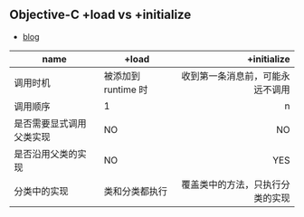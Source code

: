 <!-- 
title: +load vs +initialize
from: iOS
create: 2018-12-27
tags: iOS,tech
-->

## Objective-C +load vs +initialize

- [blog](http://blog.leichunfeng.com/blog/2015/05/02/objective-c-plus-load-vs-plus-initialize/)

| name  | +load     | +initialize  |
|-------|-----------|-------:|
| 调用时机  				| 被添加到 runtime 时	| 收到第一条消息前，可能永远不调用	|
| 调用顺序 				| 1 				| n   							|
| 是否需要显式调用父类实现 	| NO 				| NO     						|
| 是否沿用父类的实现 		| NO 				| YES     						|
| 分类中的实现 			| 类和分类都执行 		| 覆盖类中的方法，只执行分类的实现	|

